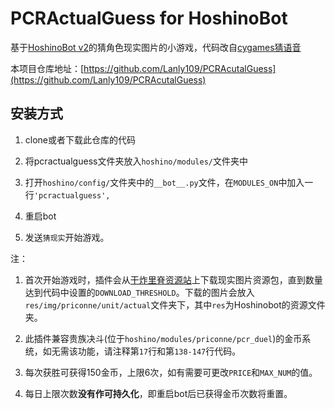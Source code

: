 # PCRActualGuess for HoshinoBot

基于[HoshinoBot v2](https://github.com/Ice-Cirno/HoshinoBot)的猜角色现实图片的小游戏，代码改自[cygames猜语音](https://github.com/GWYOG/HoshinoBotVoiceGuessPlugin)

本项目仓库地址：[https://github.com/Lanly109/PCRAcutalGuess](https://github.com/Lanly109/PCRAcutalGuess)

## 安装方式

1. clone或者下载此仓库的代码

2. 将pcractualguess文件夹放入`hoshino/modules/`文件夹中

3. 打开`hoshino/config/`文件夹中的`__bot__.py`文件，在`MODULES_ON`中加入一行`'pcractualguess',`

4. 重启bot

5. 发送`猜现实`开始游戏。

注：

1. 首次开始游戏时，插件会从[干炸里脊资源站](https://redive.estertion.win)上下载现实图片资源包，直到数量达到代码中设置的`DOWNLOAD_THRESHOLD`。下载的图片会放入`res/img/priconne/unit/actual`文件夹下，其中`res`为Hoshinobot的资源文件夹。

2. 此插件兼容贵族决斗(位于`hoshino/modules/priconne/pcr_duel`)的金币系统，如无需该功能，请注释第`17`行和第`138-147`行代码。

3. 每次获胜可获得150金币，上限6次，如有需要可更改`PRICE`和`MAX_NUM`的值。

4. 每日上限次数**没有作可持久化**，即重启bot后已获得金币次数将重置。